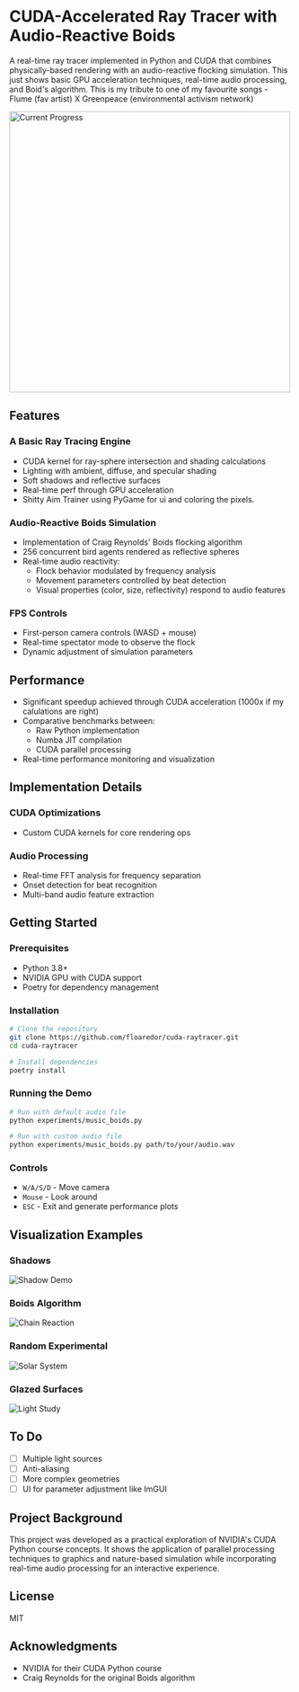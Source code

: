 # CUDA-Accelerated Ray Tracer with Audio-Reactive Boids

A real-time ray tracer implemented in Python and CUDA that combines physically-based rendering with an audio-reactive flocking simulation. This just shows basic GPU acceleration techniques, real-time audio processing, and Boid's algorithm.
This is my tribute to one of my favourite songs - Flume (fav artist) X Greenpeace (environmental activism network)

<img src="media/solar.png" alt="Current Progress" width="500"/>

## Features

### A Basic Ray Tracing Engine
- CUDA kernel for ray-sphere intersection and shading calculations
- Lighting with ambient, diffuse, and specular shading
- Soft shadows and reflective surfaces
- Real-time perf through GPU acceleration
- Shitty Aim Trainer using PyGame for ui and coloring the pixels.

### Audio-Reactive Boids Simulation
- Implementation of Craig Reynolds' Boids flocking algorithm
- 256 concurrent bird agents rendered as reflective spheres
- Real-time audio reactivity:
  - Flock behavior modulated by frequency analysis
  - Movement parameters controlled by beat detection
  - Visual properties (color, size, reflectivity) respond to audio features

### FPS Controls
- First-person camera controls (WASD + mouse)
- Real-time spectator mode to observe the flock
- Dynamic adjustment of simulation parameters

## Performance
- Significant speedup achieved through CUDA acceleration (1000x if my calulations are right)
- Comparative benchmarks between:
  - Raw Python implementation
  - Numba JIT compilation
  - CUDA parallel processing
- Real-time performance monitoring and visualization

## Implementation Details

### CUDA Optimizations
- Custom CUDA kernels for core rendering ops

### Audio Processing
- Real-time FFT analysis for frequency separation
- Onset detection for beat recognition
- Multi-band audio feature extraction

## Getting Started

### Prerequisites
- Python 3.8+
- NVIDIA GPU with CUDA support
- Poetry for dependency management

### Installation
```bash
# Clone the repository
git clone https://github.com/floaredor/cuda-raytracer.git
cd cuda-raytracer

# Install dependencies
poetry install
```

### Running the Demo
```bash
# Run with default audio file
python experiments/music_boids.py

# Run with custom audio file
python experiments/music_boids.py path/to/your/audio.wav
```

### Controls
- `W/A/S/D` - Move camera
- `Mouse` - Look around
- `ESC` - Exit and generate performance plots

## Visualization Examples

### Shadows
![Shadow Demo](media/shadows.png)

### Boids Algorithm
![Chain Reaction](media/chain-reaction.png)

### Random Experimental
![Solar System](media/solar.png)

### Glazed Surfaces
![Light Study](media/white.png)

## To Do
- [ ] Multiple light sources
- [ ] Anti-aliasing
- [ ] More complex geometries
- [ ] UI for parameter adjustment like ImGUI

## Project Background
This project was developed as a practical exploration of NVIDIA's CUDA Python course concepts. It shows the application of parallel processing techniques to graphics and nature-based simulation while incorporating real-time audio processing for an interactive experience.

## License
MIT

## Acknowledgments
- NVIDIA for their CUDA Python course
- Craig Reynolds for the original Boids algorithm